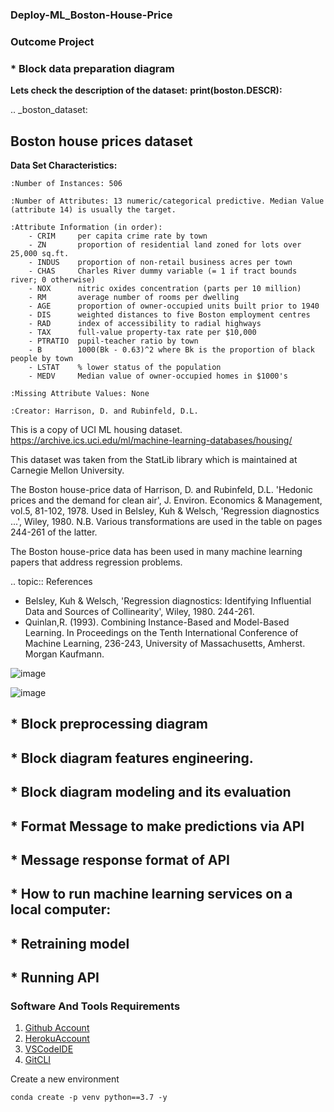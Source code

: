 ### Deploy-ML_Boston-House-Price

### Outcome Project
### * Block data preparation diagram

**Lets check the description of the dataset:**
**print(boston.DESCR):**

.. _boston_dataset:

Boston house prices dataset
---------------------------

**Data Set Characteristics:**  

    :Number of Instances: 506 

    :Number of Attributes: 13 numeric/categorical predictive. Median Value (attribute 14) is usually the target.

    :Attribute Information (in order):
        - CRIM     per capita crime rate by town
        - ZN       proportion of residential land zoned for lots over 25,000 sq.ft.
        - INDUS    proportion of non-retail business acres per town
        - CHAS     Charles River dummy variable (= 1 if tract bounds river; 0 otherwise)
        - NOX      nitric oxides concentration (parts per 10 million)
        - RM       average number of rooms per dwelling
        - AGE      proportion of owner-occupied units built prior to 1940
        - DIS      weighted distances to five Boston employment centres
        - RAD      index of accessibility to radial highways
        - TAX      full-value property-tax rate per $10,000
        - PTRATIO  pupil-teacher ratio by town
        - B        1000(Bk - 0.63)^2 where Bk is the proportion of black people by town
        - LSTAT    % lower status of the population
        - MEDV     Median value of owner-occupied homes in $1000's

    :Missing Attribute Values: None

    :Creator: Harrison, D. and Rubinfeld, D.L.

This is a copy of UCI ML housing dataset.
https://archive.ics.uci.edu/ml/machine-learning-databases/housing/


This dataset was taken from the StatLib library which is maintained at Carnegie Mellon University.

The Boston house-price data of Harrison, D. and Rubinfeld, D.L. 'Hedonic
prices and the demand for clean air', J. Environ. Economics & Management,
vol.5, 81-102, 1978.   Used in Belsley, Kuh & Welsch, 'Regression diagnostics
...', Wiley, 1980.   N.B. Various transformations are used in the table on
pages 244-261 of the latter.

The Boston house-price data has been used in many machine learning papers that address regression
problems.   
     
.. topic:: References

   - Belsley, Kuh & Welsch, 'Regression diagnostics: Identifying Influential Data and Sources of Collinearity', Wiley, 1980. 244-261.
   - Quinlan,R. (1993). Combining Instance-Based and Model-Based Learning. In Proceedings on the Tenth International Conference of Machine Learning, 236-243, University of Massachusetts, Amherst. Morgan Kaufmann.

![image](https://user-images.githubusercontent.com/103234274/204531631-7fbbc5ac-45f4-4e09-8146-c1539277b96b.png)

![image](https://user-images.githubusercontent.com/103234274/204535078-d8da9c84-8b9d-4932-a7f2-7fefd7882c3b.png)

## * Block preprocessing diagram


## * Block diagram features engineering.


## * Block diagram modeling and its evaluation


## * Format Message to make predictions via API


## * Message response format of API


## * How to run machine learning services on a local computer:
  ## * Retraining model
  
  
  ## * Running API


### Software And Tools Requirements

1. [Github Account](https://github.com)
2. [HerokuAccount](https://heroku.com)
3. [VSCodeIDE](https://code.visualstudio.com/)
4. [GitCLI](https://git-scm.com/book/en/v2/Getting-Started-The-Command-Line)

Create a new environment

```
conda create -p venv python==3.7 -y
```
